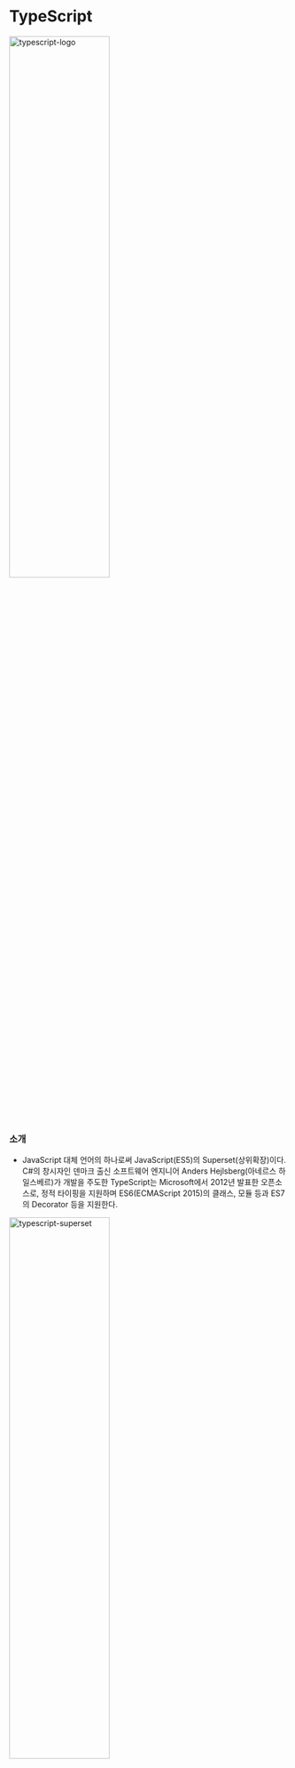 # TypeScript

<img src="https://poiemaweb.com/img/typescript-logo.png" width="60%" height="50%" alt="typescript-logo"></img>

### 소개

- JavaScript 대체 언어의 하나로써 JavaScript(ES5)의 Superset(상위확장)이다. C#의 창시자인 덴마크 출신 소프트웨어 엔지니어 Anders Hejlsberg(아네르스 하일스베르)가 개발을 주도한 TypeScript는 Microsoft에서 2012년 발표한 오픈소스로, 정적 타이핑을 지원하며 ES6(ECMAScript 2015)의 클래스, 모듈 등과 ES7의 Decorator 등을 지원한다.

<img src="https://poiemaweb.com/img/typescript-superset.png" width="60%" height="50%" alt="typescript-superset"></img>

- TypeScript는 ES5의 Superset이므로 기존의 JavaScript(ES5) 문법을 그대로 사용할 수 있다. 또한, ES6의 새로운 기능들을 사용하기 위해 Babel과 같은 별도 트랜스파일러(Transpiler)를 사용하지 않아도 ES6의 새로운 기능을 기존의 JavaScript 엔진(현재의 브라우저 또는 Node.js)에서 실행할 수 있다.

- 이후 ECMAScript의 업그레이드에 따른 새로운 기능을 지속적으로 추가할 예정이여서 매년 업그레이드될 ECMAScript의 표준을 따라갈 수 있는 좋은 수단이 될 것이다.

### 장점

- 정적 타입

```ts
// error : TSError: ⨯ Unable to compile TypeScript:
const sum = (a, b) => {
	return a + b;
};

// 정확한 parameter의 타입을 명시하여 개발자의 의도에 따라 기능이 수행되도록 돕는다.
const sum = (a: number, b: number) => {
	return a + b;
};

console.log(sum(1, 2));
```

- 강력한 객체지향 프로그래밍 지원
  - 인터페이스, 제네릭 등과 같은 강력한 객체지향 프로그래밍 지원은 크고 복잡한 프로젝트의 코드 기반을 쉽게 구성할 수 있도록 도우며, Java, C# 등의 클래스 기반 객체지향 언어에 익숙한 개발자가 자바스크립트 프로젝트를 수행하는 데 진입 장벽을 낮추는 효과도 있다.

### 개발환경 구축

- [Node.js](https://nodejs.org/ko/)

- TypeScript 컴파일러 설치

```sh
// 설치
> npm install -g typescript

// 확인
> tsc -v
```

### 사용 방법 및 tsc 옵션 설정

- TypeScript 컴파일러(tsc)는 TypeScript파일(.ts)을 JavaScript 파일로 Transpiling을 한다.

```ts
// person.ts 생성
export class Person {
	protected name: string;

	constructor(name: string) {
		this.name = name;
	}
	sayHello() {
		return 'Hello, ' + this.name;
	}
}
```

```sh
// person을 Transpiling
> tsc person
```

- person.js 자동생성 된다 이때 버젼은 ES3이다 _기본버젼이 ES3이기때문_

```sh
// es6 버젼으로 Transpiling
> tsc person -t es6
```

```ts
// student.ts
import { Person } from './person';

class Student extends Person {
	study(): string {
		return `${this.name} is studying.`;
	}
}

const student = new Student('Lee');

console.log(student.sayHello());

console.log(student.study());
```

```sh
// person.ts , student.ts 2개 동시에 Transpiling
> tsc person student


// watch -w 옵션으로 변경되었을때 자동으로 Transpiling
> tsc student --watch
```

- tsc 옵션 설정 파일을 생성해서 매번 옵션을 지정하는 것은 대신한다

```sh
// tsconfig.json 생성
> tsc --init

// tsconfig.json을 무시
> tsc person

// tsconfig.json을 적용
> tsc
```

### typescript 연습을 위한 개발환경 구축

```sh
// init
> yarn init

// devDependencies
> yarn add -D typescript nodemon ts-node @types/node

// tsc 설정
> tsc --init
```

```ts
// package.json
{
  ...
  "scripts": {
		"dev": "nodemon --config nodemon.json index.ts",
		"dev:debug": "nodemon --config nodemon.json --inspect-brk index.ts"
  },
  ...
}

// nodemon.json
{
	"restartable": "rs",
	"ignore": [".git", "node_modules/", "dist/", "coverage/"],
	"watch": ["./"],
	"execMap": {
		"ts": "node -r ts-node/register"
	},
	"env": {
		"NODE_ENV": "development"
	},
	"ext": "js,json,ts"
}

```

### 외부 라이브러리 사용

- TypeScript를 사용하는 이유는 여러가지 있지만 가장 큰 장점은 다양한 도구의 지원을 받을 수 있다는 것이다. TypeScript는 정적 타입을 지원하므로 높은 수준의 IntelliSense나 리팩토링 등을 지원하며 이러란 도구의 지원은 대규모 프로젝트를 위한 필수적 요소이기도 하다.

- 프로젝트 내에는 필수적으로 다양한 라이브러리가 포함되는데 이 라이브러리들은 JavaScript로 작성되어있다. TypeScript는 ES5의 Superset(상위확장)이므로 JavaScript를 그대로 사용할 수 있다. 하지만 정적 타입이 없는 JavaScript를 그대로 사용하면 VSCode에서 제공하는 IntelliSense와 같은 다양한 도구의 지원을 받을 수 없다.

- 따라서 외부 JavaScript 라이브러리에 대해서도 타입체크를 수행하려면 해당 라이브러리의 타입이 정의되어 있는 정의 파일(Definition file)을 제공해야 한다.

```sh
> yarn add lodash

> yarn add -D @types/lodash
```

```ts
// index.ts
import * as _ from 'lodash';

class Startup {
	public static main(): number {
		const group = _.groupBy(['one', 'two', 'three'], 'length');
		console.log(group); // => { '3': ['one', 'two'], '5': ['three'] }
		return 0;
	}
}

Startup.main(); // { '3': [ 'one', 'two' ], '5': [ 'three' ] }
```

### Typing

- TypeScript는 ES5, ES6의 Superset(상위확장)이므로 자바스크립트의 타입을 그대로 사용할 수 있다. 자바스크립트의 타입 이외에도 TypeScript 고유의 타입이 추가로 제공

| Type      | JS  | TS  | Description                                                              |
| :-------- | :-: | :-: | :----------------------------------------------------------------------- |
| boolean   |  ◯  |  ◯  | true와 false                                                             |
| null      |  ◯  |  ◯  | 값이 없다는 것을 명시                                                    |
| undefined |  ◯  |  ◯  | 값을 할당하지 않은 변수의 초기값                                         |
| number    |  ◯  |  ◯  | 숫자(정수와 실수, Infinity, NaN)                                         |
| string    |  ◯  |  ◯  | 문자열                                                                   |
| symbol    |  ◯  |  ◯  | 고유하고 수정 불가능한 데이터 타입. 주로 객체 프로퍼티들의 식별자로 사용 |
| object    |  ◯  |  ◯  | 객체형(참조형)                                                           |
| array     |     |  ◯  | 배열                                                                     |
| tuple     |     |  ◯  | 고정된 요소수 만큼의 타입을 미리 선언후 배열을 표현                      |
| enum      |     |  ◯  | 열거형. 숫자값 집합에 이름을 지정한 것이다.                              |
| any       |     |  ◯  | 어떤 타입의 값이라도 할당 가능.                                          |
| void      |     |  ◯  | 일반적으로 함수에서 반환값이 없을 경우 사용한다.                         |
| never     |     |  ◯  | 결코 발생하지 않는 값                                                    |

### class

- 1. 클래스 정의(Class Definition)

```ts
//! error : 이경우 field 선언이 되어있지 않아
class Person {
	constructor(name: string) {
		this.name = name;
	}
}

class Person {
	// class안에서 사용될 field 선언
	name: string;

	// name은 선언된 filed 이기 때문에 사용 가능
	constructor(name: string) {
		this.name = name;
	}
}
```

- 2. 접근 제한자(Access modifier)

  - 다른 언어는 default가 protected이지만 typescript에서는 public
    | 접근 가능성 | public(default) | protected | private |
    | :----------| :-------------: | :------: | :------: |
    | 클래스 내부 | ◯ | ◯ | ◯ |
    | 자식 클래스 내부 | ◯ | ◯ | ✕ |
    | 클래스 인스턴스 | ◯ | ✕ | ✕ |

- 3. 생성자 파라미터에 접근 제한자 선언
  - 접근제한자가 사용된 파라미터는 암묵적으로 클래스 filed로 선언

```ts
class Person {
	// class안에서 사용될 field 선언
	// name: string;

	// 접근제한자가 사용된 파라미터는 암묵적으로 클래스 filed로 선언된다
	constructor(private name: string) {
		this.name = name;
	}

	walk(): string {
		return `person who name is ${this.name}`;
	}
}
```

- 접근 제한자를 선언하지 않은 생성자 파라미터는 생성자 내부에서만 유효한 지역변수가되어 외부 참조 불가능

```ts
class Person {
	// name은 생성자 내부에서만 유효한 지역 변수이다.
	constructor(public firstName: string, name: string) {
		console.log(name);
	}
}

const foo = new Person('first', 'name'); // name
console.log(foo); // Person { firstName: 'first' }
```

- 4. readonly 키워드
  - readonly가 선언된 filed는 선언 시, 생성자 내부에서만 값을할당할수 있다.

```ts
class Foo {
	private readonly MAX_LEN: number = 5;
	private readonly MSG: string;

	constructor() {
		this.MSG = 'hello';
		// 생성자 내부여서 값 할당 가능.
		this.MAX_LEN = 10;
	}

	log() {
		// readonly가 선언된 프로퍼티는 재할당이 금지된다.
		// this.MAX_LEN = 10; //! error: Cannot assign to 'MAX_LEN' because it is a constant or a read-only property.

		console.log(`MAX_LEN: ${this.MAX_LEN}`); // MAX_LEN: 5
		console.log(`MSG: ${this.MSG}`); // MSG: hello
	}
}

new Foo().log();
```

- 5. static 키워드
  - static(정적) 선언은 class의 인스턴스생성 없이 호출할수 있다.

```ts
class FooStatic {
	//* static filed
	static counter = 0;

	constructor(public prop: any) {
		this.prop = prop;

		//* 생성될때마다 늘어남
		FooStatic.counter++;
	}

	static staticMethod() {
		//* 정적 method는 this를 사용할 수 없다.
		//* 정적 method 내부에서 this는 클래스의 인스턴스가 아닌 클래스 자신을 가리킨다.
		console.log(this); // [Function: FooStatic] { staticMethod: [Function], counter: 0 }
		return 'staticMethod';
	}

	prototypeMethod() {
		return this.prop;
	}
}

//* static은 클래스 이름으로 호출한다.
console.log(FooStatic.staticMethod());
console.log(FooStatic.counter);

const fooStatic = new FooStatic(123);
//* 정적 method는 인스턴스로 호출할 수 없다.
// console.log(fooStatic.staticMethod()); //! error : Uncaught TypeError: foo.staticMethod is not a function
console.log(FooStatic.counter); // 1
```

- 6. 추상 클래스
  - 하나 이상의 추상 method를 포함하는 클래스
  - 추상 method : abstract 키워드를 사용하여 내용이없이 이름과 타입만 선언된 method.
    - 직접 인스턴스를 생성할수 없고, 상속만을 위해 사용된다.
  - 추상 클래스를 상속한 클래스는 추상 method를 반드시 구현하여야한다.

```ts
abstract class Animal {
	//* 추상 method
	abstract makeSound(): void;

	//* 일반 method
	move(): void {
		console.log('roaming the earth...');
	}
}

//* 직접 인스턴스를 생성할수 없다
// new Animal(); //! error : Cannot create an instance of an abstract class.

class Dog extends Animal {
	//* 추상 클래스를 상속한 클래스는 추상 method를 반드시 구현해야 한다
	makeSound(): void {
		console.log('awoooooo...');
	}
}

const myDog = new Dog();
myDog.makeSound();
myDog.move();
```

### field vs properties

- field : class 멤버 변수
- properties : field에 유연한 메커니즘을 제공하는 멤버 method (getter/setter와 같이)

### Interface

- 1. Introduction

  - 인터페이스는 일반적으로 타입체크를 위해 사용되며 변수, 함수, 클래스에 사용할수있다.
  - 여러가지 타입을 갖는 properties로 이루어진 새로운 타입을 정의하는것
  - 인터페이스에 선언된 properties 또는 method의 구현을 강제하여 일관성을 유지
  - 직접 인스턴스를 생성할 수 엇고 모든 method는 추상 method, 단 abstract 키워드를 사용안함

- 2.

### Reference

- [poiemaweb.com](https://poiemaweb.com/)
- [TypeScript & Nodemon — The Ultimate Setup!](https://levelup.gitconnected.com/typescript-nodemon-the-ultimate-setup-7200aa60cc8b)

